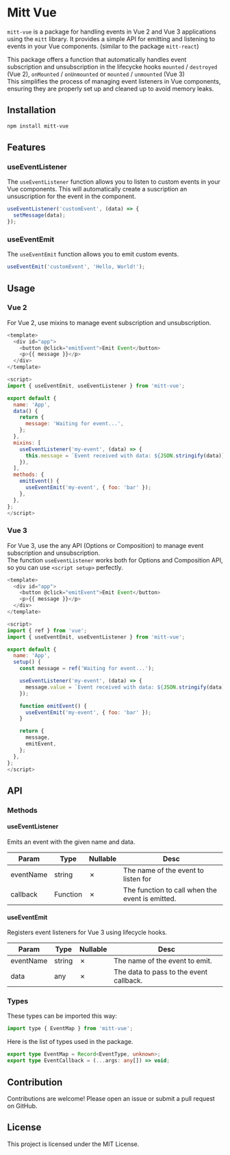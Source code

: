# Mitt Vue

`mitt-vue` is a package for handling events in Vue 2 and Vue 3 applications using the `mitt` library. It provides a simple API for emitting and listening to events in your Vue components. (similar to the package `mitt-react`) <br />

This package offers a function that automatically handles event subscription and unsubscription in the lifecycke hooks `mounted` / `destroyed` (Vue 2), `onMounted` / `onUnmounted` or `mounted` / `unmounted` (Vue 3) <br/>
This simplifies the process of managing event listeners in Vue components, ensuring they are properly set up and cleaned up to avoid memory leaks.

## Installation

```bash
npm install mitt-vue
```

## Features

### useEventListener

The `useEventListener` function allows you to listen to custom events in your Vue components. This will automatically create a suscription an unsuscription for the event in the component.

```js
useEventListener('customEvent', (data) => {
  setMessage(data);
});
```

### useEventEmit

The `useEventEmit` function allows you to emit custom events.

```js
useEventEmit('customEvent', 'Hello, World!');
```

## Usage

### Vue 2

For Vue 2, use mixins to manage event subscription and unsubscription.

```js
<template>
  <div id="app">
    <button @click="emitEvent">Emit Event</button>
    <p>{{ message }}</p>
  </div>
</template>

<script>
import { useEventEmit, useEventListener } from 'mitt-vue';

export default {
  name: 'App',
  data() {
    return {
      message: 'Waiting for event...',
    };
  },
  mixins: [
    useEventListener('my-event', (data) => {
      this.message = `Event received with data: ${JSON.stringify(data)}`;
    }),
  ],
  methods: {
    emitEvent() {
      useEventEmit('my-event', { foo: 'bar' });
    },
  },
};
</script>
```

### Vue 3

For Vue 3, use the any API (Options or Composition) to manage event subscription and unsubscription. <br/>
The function `useEventListener` works both for Options and Composition API, so you can use `<script setup>` perfectly.

```js
<template>
  <div id="app">
    <button @click="emitEvent">Emit Event</button>
    <p>{{ message }}</p>
  </div>
</template>

<script>
import { ref } from 'vue';
import { useEventEmit, useEventListener } from 'mitt-vue';

export default {
  name: 'App',
  setup() {
    const message = ref('Waiting for event...');

    useEventListener('my-event', (data) => {
      message.value = `Event received with data: ${JSON.stringify(data)}`;
    });

    function emitEvent() {
      useEventEmit('my-event', { foo: 'bar' });
    }

    return {
      message,
      emitEvent,
    };
  },
};
</script>
```

## API

### Methods

#### useEventListener

Emits an event with the given name and data.

| Param     | Type     | Nullable | Desc                                            |
| --------- | -------- | -------- | ----------------------------------------------- |
| eventName | string   | &cross;  | The name of the event to listen for             |
| callback  | Function | &cross;  | The function to call when the event is emitted. |

#### useEventEmit

Registers event listeners for Vue 3 using lifecycle hooks.

| Param     | Type   | Nullable | Desc                                    |
| --------- | ------ | -------- | --------------------------------------- |
| eventName | string | &cross;  | The name of the event to emit.          |
| data      | any    | &cross;  | The data to pass to the event callback. |

### Types

These types can be imported this way:

```js
import type { EventMap } from 'mitt-vue';
```

Here is the list of types used in the package.

```ts
export type EventMap = Record<EventType, unknown>;
export type EventCallback = (...args: any[]) => void;
```

## Contribution

Contributions are welcome! Please open an issue or submit a pull request on GitHub.

## License

This project is licensed under the MIT License.
